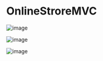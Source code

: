 # OnlineStroreMVC
 
![image](https://github.com/user-attachments/assets/60a1f2fb-8ffb-4fd8-85d3-faf7113a52e7)

![image](https://github.com/user-attachments/assets/46fdf321-46a0-4a60-af0f-729c42c319cb)

![image](https://github.com/user-attachments/assets/84165645-648f-403b-9b36-ed53c84f554b)
